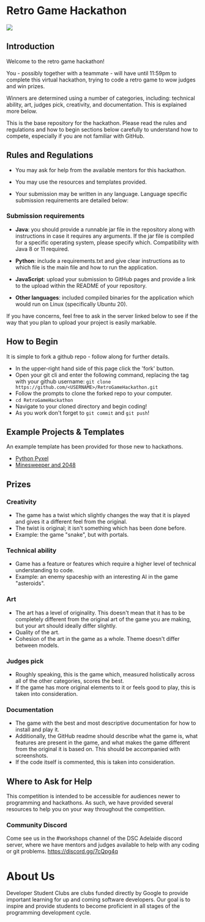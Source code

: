 # Retro Game Hackathon

![](https://www.thesixthaxis.com/wp-content/uploads/2019/07/SpaceINvaders_500.jpg)

## Introduction

Welcome to the retro game hackathon!

You - possibly together with a teammate - will have until 11:59pm to complete this virtual hackathon, trying to code a retro game to wow judges and win prizes.

Winners are determined using a number of categories, including: technical ability, art, judges pick, creativity, and documentation. This is explained more below.

This is the base repository for the hackathon. Please read the rules and regulations and how to begin sections below carefully to understand how to compete, especially if you are not familiar with GitHub.

## Rules and Regulations
- You may ask for help from the available mentors for this hackathon.

- You may use the resources and templates provided.

- Your submission may be written in any language. Language specific submission requirements are detailed below:

### Submission requirements

- **Java**: you should provide a runnable jar file in the repository along with instructions in case it requires any arguments. If the jar file is compiled for a specific operating system, please specify which. Compatibility with Java 8 or 11 required.

- **Python**: include a requirements.txt and give clear instructions as to which file is the main file and how to run the application.

- **JavaScript**: upload your submission to GitHub pages and provide a link to the upload within the README of your repository.

- **Other languages**: included compiled binaries for the application which would run on Linux (specifically Ubuntu 20).

If you have concerns, feel free to ask in the server linked below to see if the way that you plan to upload your project is easily markable.

## How to Begin
It is simple to fork a github repo - follow along for further details.

- In the upper-right hand side of this page click the 'fork' button.
- Open your git cli and enter the following command, replacing the <USERNAME> tag with your github username: `git clone https://github.com/<USERNAME>/RetroGameHackathon.git`
- Follow the prompts to clone the forked repo to your computer.
- `cd RetroGameHackathon`
- Navigate to your cloned directory and begin coding!
- As you work don't forget to `git commit` and `git push`!

## Example Projects & Templates
An example template has been provided for those new to hackathons.

- [Python Pyxel](https://github.com/HiruNya/DSC-RetroHackathon-Template)
- [Minesweeper and 2048](https://github.com/PeterGoedeke/small-games/tree/master)

## Prizes
### Creativity

- The game has a twist which slightly changes the way that it is played and gives it a different feel from the original.
- The twist is original; it isn't something which has been done before.
- Example: the game "snake", but with portals.

### Technical ability

- Game has a feature or features which require a higher level of technical understanding to code.
- Example: an enemy spaceship with an interesting AI in the game "asteroids".

### Art

- The art has a level of originality. This doesn't mean that it has to be completely different from the original art of the game you are making, but your art should ideally differ slightly.
- Quality of the art.
- Cohesion of the art in the game as a whole. Theme doesn't differ between models.

### Judges pick

- Roughly speaking, this is the game which, measured holistically across all of the other categories, scores the best.
- If the game has more original elements to it or feels good to play, this is taken into consideration.

### Documentation

- The game with the best and most descriptive documentation for how to install and play it.
- Additionally, the GitHub readme should describe what the game is, what features are present in the game, and what makes the game different from the original it is based on. This should be accompanied with screenshots.
- If the code itself is commented, this is taken into consideration.

## Where to Ask for Help
This competition is intended to be accessible for audiences newer to programming and hackathons. As such, we have provided several resources to help you on your way throughout the competition.


### Community Discord
Come see us in the #workshops channel of the DSC Adelaide discord server, where we have mentors and judges available to help with any coding or git problems. https://discord.gg/7cQpg4q


# About Us

Developer Student Clubs are clubs funded directly by Google to provide important learning for up and coming software developers. Our goal is to inspire and provide students to become proficient in all stages of the programming development cycle.
